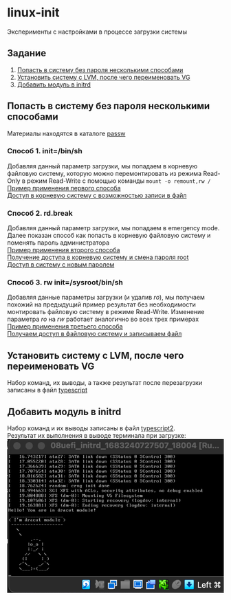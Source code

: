 # linux-init
Эксперименты с настройками в процессе загрузки системы

## Задание
1. [Попасть в систему без пароля несколькими способами](#попасть-в-систему-без-пароля-несколькими-способами)
1. [Установить систему с LVM, после чего переименовать VG](#установить-систему-с-lvm-после-чего-переименовать-vg)
1. [Добавить модуль в initrd](#добавить-модуль-в-initrd)

## Попасть в систему без пароля несколькими способами
Материалы находятся в каталоге [passw](passw)
### Способ 1. init=/bin/sh
Добавляя данный параметр загрузки, мы попадаем в корневую файловую систему, которую можно перемонтировать из режима Read-Only в режим Read-Write с помощью команды `mount -o remount,rw /`\
[Пример применения первого способа](/passw/img1.png)\
[Доступ в корневую систему с возможностью записи в файл](/passw/img2.png)
### Способ 2. rd.break
Добавляя данный параметр загрузки, мы попадаем в emergency mode. Далее показан способ как попасть в корневую файловую систему и поменять пароль администратора\
[Пример применения второго способа](/passw/img3.png)\
[Получение доступа в корневую систему и смена пароля root](/passw/img4.png)\
[Доступ в систему с новым паролем](/passw/img5.png)
### Способ 3. rw init=/sysroot/bin/sh
Добавляя данные параметры загрузки (и удалив *ro*), мы получаем похожий на предыдущий пример результат без необходимости монтировать файловую систему в режиме Read-Write. Изменение параметра *ro* на *rw* работает аналогично во всех трех примерах\
[Пример применения третьего способа](/passw/img6.png)\
[Получаем доступ в файловую систему и записываем файл](/passw/img7.png)
## Установить систему с LVM, после чего переименовать VG
Набор команд, их выводы, а также результат после перезагрузки записаны в файл [typescript](typescript)
## Добавить модуль в initrd
Набор команд и их выводы записаны в файл [typescript2](typescript2).\
Результат их выполнения в выводе терминала при загрузке:\
![Пингвин в выводе терминала во время паузы при загрузке](/passw/img8.png)